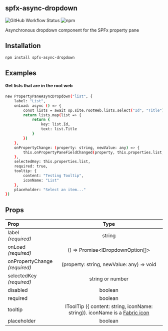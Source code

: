 ## spfx-async-dropdown

<span><img alt="GitHub Workflow Status" src="https://img.shields.io/github/workflow/status/clarktozer/spfx-async-dropdown/Build"></span>
<span><img alt="npm" src="https://img.shields.io/npm/v/spfx-async-dropdown"></span>

Asynchronous dropdown component for the SPFx property pane

## Installation

```bash
npm install spfx-async-dropdown
```

## Examples

#### Get lists that are in the root web

```bash
new PropertyPaneAsyncDropdown("list", {
    label: "List",
    onLoad: async () => {
        const lists = await sp.site.rootWeb.lists.select("Id", "Title").get();
        return lists.map(list => {
            return {
                key: list.Id,
                text: list.Title
            }
        })
    },
    onPropertyChange: (property: string, newValue: any) => {
        this.onPropertyPaneFieldChanged(property, this.properties.list, newValue);
    },
    selectedKey: this.properties.list,
    required: true,
    tooltip: {
        content: "Testing Tooltip",
        iconName: "List"
    },
    placeholder: "Select an item..."
})
```

## Props

| Prop                              |                   Type                    |
| :-------------------------------- | :---------------------------------------: |
| label<br/>_(required)_            |                  string                   |
| onLoad<br/>_(required)_           |     () => Promise<IDropdownOption[]>      |
| onPropertyChange<br/>_(required)_ | (property: string, newValue: any) => void |
| selectedKey<br/>_(required)_      |             string or number              |
| disabled                          |                  boolean                  |
| required                          |                  boolean                  |
| tooltip                           |                 IToolTip ({ content: string, iconName: string}). iconName is a [Fabric icon](https://developer.microsoft.com/en-us/fabric#/styles/web/icons)                 |
| placeholder                       |                  boolean                  |
